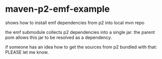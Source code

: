 maven-p2-emf-example
====================

shows how to install emf dependencies from p2 into local mvn repo

the emf submodule collects p2 dependencies into a single jar.
the parent pom allows this jar to be resolved as a dependency.

if someone has an idea how to get the sources from p2 bundled with that: PLEASE let me know.
